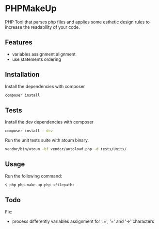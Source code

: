 PHPMakeUp
==========

PHP Tool that parses php files and applies some esthetic design rules to increase the readability of your code.

## Features

* variables assignment alignment
* use statements ordering

## Installation

Install the dependencies with composer
```bash
composer install
```

## Tests

Install the dev dependencies with composer
```bash
composer install --dev
```

Run the unit tests suite with atoum binary.
```bash
vendor/bin/atoum -bf vendor/autoload.php -d tests/Units/
```

## Usage

Run the following command:
```bash
$ php php-make-up.php <filepath>
```

## Todo

Fix:
- process differently variables assignment for '.=', '=' and '=>' characters